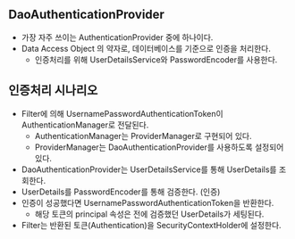 ## DaoAuthenticationProvider
* 가장 자주 쓰이는 AuthenticationProvider 중에 하나이다.
* Data Access Object 의 약자로, 데이터베이스를 기준으로 인증을 처리한다.
  * 인증처리를 위해 UserDetailsService와 PasswordEncoder를 사용한다.

## 인증처리 시나리오
* Filter에 의해 UsernamePasswordAuthenticationToken이 AuthenticationManager로 전달된다.
  * AuthenticationManager는 ProviderManager로 구현되어 있다.
  * ProviderManager는 DaoAuthenticationProvider를 사용하도록 설정되어 있다.
* DaoAuthenticationProvider는 UserDetailsService를 통해 UserDetails를 조회한다.
* UserDetails를 PasswordEncoder를 통해 검증한다. (인증)
* 인증이 성공했다면 UsernamePasswordAuthenticationToken을 반환한다.
  * 해당 토큰의 principal 속성은 전에 검증했던 UserDetails가 세팅된다.
* Filter는 반환된 토큰(Authentication)을 SecurityContextHolder에 설정한다.